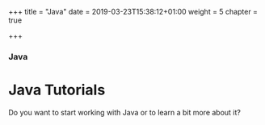 +++
title = "Java"
date = 2019-03-23T15:38:12+01:00
weight = 5
chapter = true

+++

<!--
in header:
pre = "<b>Java. </b>"
-->
### Java

# Java Tutorials

Do you want to start working with Java or to learn a bit more about it?